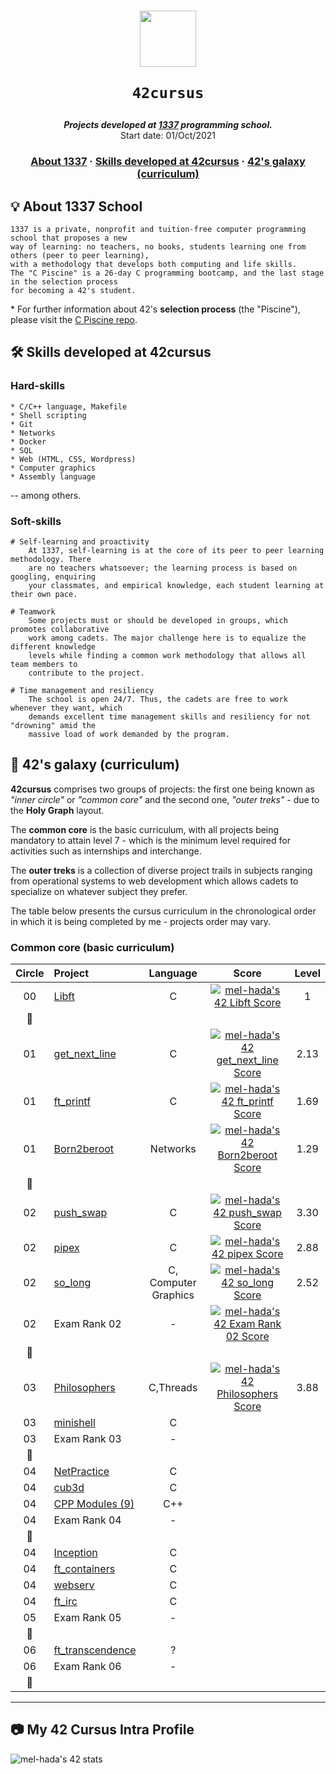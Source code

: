 <h1 align="center">
  <img  width="90" src="https://user-images.githubusercontent.com/19689770/129336866-169b0dc7-ea41-47d4-b50a-d466508031af.png">
  
	42cursus
</h1>

<p align="center">
	<b><i>Projects developed at <a href="https://www.1337.ma/">1337</a> programming school.</i></b><br>
	Start date: 01/Oct/2021
</p>

<h3 align="center">
	<a href="#%EF%B8%8F-about-1337">About 1337</a>
	<span> · </span>
	<a href="#%EF%B8%8F-skills-developed-at-42cursus">Skills developed at 42cursus</a>
	<span> · </span>
	<a href="#-42s-galaxy-curriculum">42's galaxy (curriculum)</a>
</h3>

## 💡 About 1337 School

	1337 is a private, nonprofit and tuition-free computer programming school that proposes a new
	way of learning: no teachers, no books, students learning one from others (peer to peer learning),
	with a methodology that develops both computing and life skills.
	The "C Piscine" is a 26-day C programming bootcamp, and the last stage in the selection process
	for becoming a 42's student.

\* For further information about 42's **selection process** (the "Piscine"), please visit the [C Piscine repo](https://github.com/m0hs1ne/42piscine).

## 🛠️ Skills developed at 42cursus

### Hard-skills

	* C/C++ language, Makefile
	* Shell scripting
	* Git
	* Networks
	* Docker
	* SQL
	* Web (HTML, CSS, Wordpress)
	* Computer graphics
	* Assembly language

-- among others.

### Soft-skills

	# Self-learning and proactivity
		At 1337, self-learning is at the core of its peer to peer learning methodology. There
		are no teachers whatsoever; the learning process is based on googling, enquiring
		your classmates, and empirical knowledge, each student learning at their own pace.

	# Teamwork
		Some projects must or should be developed in groups, which promotes collaborative
		work among cadets. The major challenge here is to equalize the different knowledge
		levels while finding a common work methodology that allows all team members to
		contribute to the project.

	# Time management and resiliency
		The school is open 24/7. Thus, the cadets are free to work whenever they want, which
		demands excellent time management skills and resiliency for not "drowning" amid the
		massive load of work demanded by the program.

## 🌌 42's galaxy (curriculum)

**42cursus** comprises two groups of projects: the first one being known as _"inner circle"_ or _"common core"_ and the second one, _"outer treks"_ - due to the **Holy Graph** layout.

The **common core** is the basic curriculum, with all projects being mandatory to attain level 7 - which is the minimum level required for activities such as internships and interchange.

The **outer treks** is a collection of diverse project trails in subjects ranging from operational systems to web development which allows cadets to specialize on whatever subject they prefer.

The table below presents the cursus curriculum in the chronological order in which it is being completed by me - projects order may vary.

### Common core (basic curriculum)

| Circle | Project                                                      |  Language  |                            Score                              |  Level   |
| :----: | :----------------------------------------------------------- | :--------: | :-----------------------------------------------------------: | :------: |
|00	 |[Libft](https://github.com/m0hs1ne/libft/)		        |C	     | [![mel-hada's 42 Libft Score](https://badge42.vercel.app/api/v2/cl1paa7kh007409mrd2ch2fqh/project/2396648)](https://github.com/m0hs1ne) | 1      |
|:dizzy:|						                |	     |						                     |          |
|01	 |[get_next_line](https://github.com/m0hs1ne/get_next_line)	|C	     | [![mel-hada's 42 get_next_line Score](https://badge42.vercel.app/api/v2/cl1paa7kh007409mrd2ch2fqh/project/2441318)](https://github.com/m0hs1ne) | 2.13 	 |
|01	 |[ft_printf](https://github.com/m0hs1ne/ft_printf)		|C	     | [![mel-hada's 42 ft_printf Score](https://badge42.vercel.app/api/v2/cl1paa7kh007409mrd2ch2fqh/project/2437354)](https://github.com/m0hs1ne)| 1.69	|
|01	 |[Born2beroot]()		|Networks    | [![mel-hada's 42 Born2beroot Score](https://badge42.vercel.app/api/v2/cl1paa7kh007409mrd2ch2fqh/project/2434233)](https://github.com/m0hs1ne)      | 1.29		|
|:dizzy:|								|	     |							             |		 |
|02	 |[push_swap](https://github.com/m0hs1ne/push_swap)		|C	| [![mel-hada's 42 push_swap Score](https://badge42.vercel.app/api/v2/cl1paa7kh007409mrd2ch2fqh/project/2532284)](https://github.com/m0hs1ne) |	3.30         |
|02	 |[pipex](https://github.com/m0hs1ne/pipex)							|C	| [![mel-hada's 42 pipex Score](https://badge42.vercel.app/api/v2/cl1paa7kh007409mrd2ch2fqh/project/2509348)](https://github.com/m0hs1ne)      | 2.88		|
|02	 |[so_long](https://github.com/m0hs1ne/so_long)							|C, Computer Graphics	| [![mel-hada's 42 so_long Score](https://badge42.vercel.app/api/v2/cl1paa7kh007409mrd2ch2fqh/project/2495820)](https://github.com/m0hs1ne)     | 2.52		|
|02	 |Exam Rank 02							|-	| [![mel-hada's 42 Exam Rank 02 Score](https://badge42.vercel.app/api/v2/cl1paa7kh007409mrd2ch2fqh/project/2479690)](https://github.com/m0hs1ne)	|	 |
|:dizzy:|								|			|						     |		 |
|03	 |[Philosophers](https://github.com/m0hs1ne/philosophers)						|C,Threads		| 	[![mel-hada's 42 Philosophers Score](https://badge42.vercel.app/api/v2/cl1paa7kh007409mrd2ch2fqh/project/2633029)](https://github.com/m0hs1ne)  |		3.88 |
|03	 |[minishell]()							|C			|						     |		 |
|03	 |Exam Rank 03							|-			|						     |		 |
|:dizzy:|								|		        |						     |		 |
|04	 |[NetPractice]()						|C			|						     |		 |
|04	 |[cub3d]()							|C			|						     |		 |
|04	 |[CPP Modules (9)]()						|C++			|						     |		 |
|04	 |Exam Rank 04							|-			|						     |		 |
|:dizzy:|								|			|						     |		 |
|04	 |[Inception]()							|C			|						     |		 |
|04	 |[ft_containers]()						|C			|						     |		 |
|04	 |[webserv]()							|C			|						     |		 |
|04	 |[ft_irc]()							|C			|						     |		 |
|05	 |Exam Rank 05							|-			|						     |		 |
|:dizzy:|								|			|						     |		 |
|06	 |[ft_transcendence]()						|?			|						     |		 |
|06	 |Exam Rank 06							|-			|						     |		 |
|:dizzy:|								|			|						     |		 |

------

## :camera: My 42 Cursus Intra Profile

![mel-hada's 42 stats](https://badge42.vercel.app/api/v2/cl1paa7kh007409mrd2ch2fqh/stats?cursusId=21&coalitionId=80)
